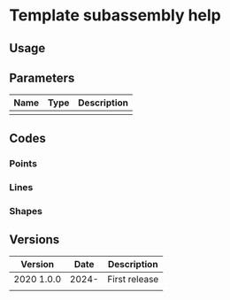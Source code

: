 # Template subassembly help

## Usage

## Parameters

| Name | Type | Description |
| ---- | ---- | ----------- |
|      |      |             |

## Codes

### Points

### Lines

### Shapes

## Versions

| Version    | Date  | Description   |
| ---------- | ----- | ------------- |
| 2020 1.0.0 | 2024- | First release |
|            |       |               |
